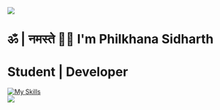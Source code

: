 ![](https://capsule-render.vercel.app/api?type=waving&color=gradient&height=100&section=header)
# ॐ | नमस्ते 🙏🏼 I'm Philkhana Sidharth
# Student | Developer
[![My Skills](https://skillicons.dev/icons?i=nextjs,react,vue,vite,express,nodejs,flask,tailwind,postman,vercel,github,git,figma,firebase,supabase,prisma,mongodb,mysql,sqlite,java,py,ts,js,c,cpp,html,css,idea,vscode,apple&perline=10)](https://skillicons.dev)  
![](https://capsule-render.vercel.app/api?type=waving&color=gradient&height=100&section=footer)
